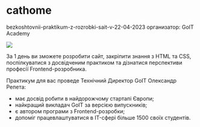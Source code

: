 # cathome
bezkoshtovnii-praktikum-z-rozrobki-sait-v-22-04-2023
организатор: GoIT Academy

<img src="https://github.com/EuJinnLucaShow/cathome/blob/main/photo_2023-04-19_10-12-32.jpg">

За 1 день ви зможете розробити сайт, закріпити знання з HTML та CSS, поспілкуватися з досвідченим практиком та дізнатися перспективи професії Frontend-розробника.

Практикум для вас проведе Технічний Директор GoIT Олександр Репета:
- має досвід робити в найдорожчому стартапі Європи;
- найкращий викладач GoIT за версією випускників;
- є автором програми з Frontend-розробки;
- допоміг працевлаштуватися в IT-сфері більше 1500 своїх студентів.
